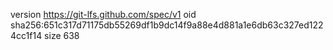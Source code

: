 version https://git-lfs.github.com/spec/v1
oid sha256:651c317d71175db55269df1b9dc14f9a88e4d881a1e6db63c327ed1224cc1f14
size 638
